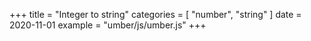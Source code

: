 +++
title = "Integer to string"
categories = [ "number", "string" ]
date = 2020-11-01
example = "umber/js/umber.js"
+++

